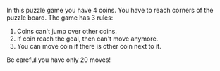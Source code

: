 In this puzzle game you have 4 coins. You have to reach corners of the puzzle board. The game has 3 rules:

1) Coins can't jump over other coins.
2) If coin reach the goal, then can't move anymore.
3) You can move coin if there is other coin next to it.

Be careful you have only 20 moves!